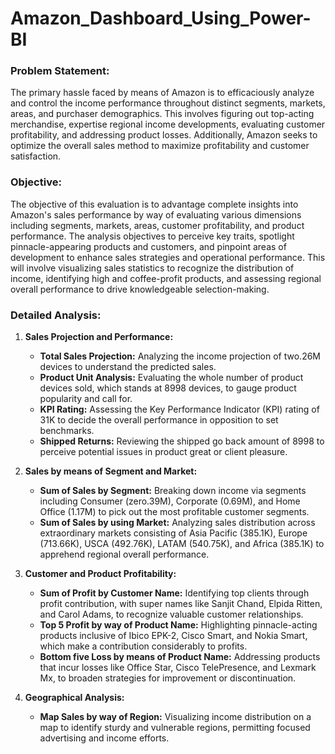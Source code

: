 # Amazon_Dashboard_Using_Power-BI

### Problem Statement:
The primary hassle faced by means of Amazon is to efficaciously analyze and control the income performance throughout distinct segments, markets, areas, and purchaser demographics. This involves figuring out top-acting merchandise, expertise regional income developments, evaluating customer profitability, and addressing product losses. Additionally, Amazon seeks to optimize the overall sales method to maximize profitability and customer satisfaction.

### Objective:
The objective of this evaluation is to advantage complete insights into Amazon's sales performance by way of evaluating various dimensions including segments, markets, areas, customer profitability, and product performance. The analysis objectives to perceive key traits, spotlight pinnacle-appearing products and customers, and pinpoint areas of development to enhance sales strategies and operational performance. This will involve visualizing sales statistics to recognize the distribution of income, identifying high and coffee-profit products, and assessing regional overall performance to drive knowledgeable selection-making.

### Detailed Analysis:
1. **Sales Projection and Performance:**
   - **Total Sales Projection:** Analyzing the income projection of two.26M devices to understand the predicted sales.
   - **Product Unit Analysis:** Evaluating the whole number of product devices sold, which stands at 8998 devices, to gauge product popularity and call for.
   - **KPI Rating:** Assessing the Key Performance Indicator (KPI) rating of 31K to decide the overall performance in opposition to set benchmarks.
   - **Shipped Returns:** Reviewing the shipped go back amount of 8998 to perceive potential issues in product great or client pleasure.

2. **Sales by means of Segment and Market:**
   - **Sum of Sales by Segment:** Breaking down income via segments including Consumer (zero.39M), Corporate (0.69M), and Home Office (1.17M) to pick out the most profitable customer segments.
   - **Sum of Sales by using Market:** Analyzing sales distribution across extraordinary markets consisting of Asia Pacific (385.1K), Europe (713.66K), USCA (492.76K), LATAM (540.75K), and Africa (385.1K) to apprehend regional overall performance.

3. **Customer and Product Profitability:**
   - **Sum of Profit by Customer Name:** Identifying top clients through profit contribution, with super names like Sanjit Chand, Elpida Ritten, and Carol Adams, to recognize valuable customer relationships.
   - **Top 5 Profit by way of Product Name:** Highlighting pinnacle-acting products inclusive of Ibico EPK-2, Cisco Smart, and Nokia Smart, which make a contribution considerably to profits.
   - **Bottom five Loss by means of Product Name:** Addressing products that incur losses like Office Star, Cisco TelePresence, and Lexmark Mx, to broaden strategies for improvement or discontinuation.

4. **Geographical Analysis:**
   - **Map Sales by way of Region:** Visualizing income distribution on a map to identify sturdy and vulnerable regions, permitting focused advertising and income efforts.

